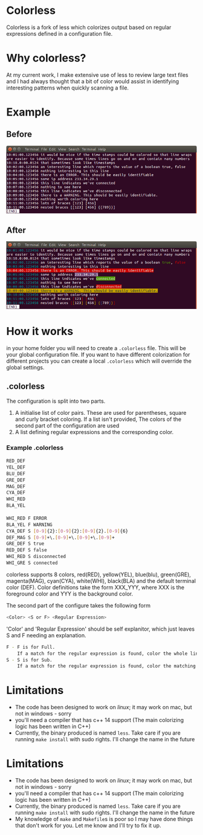 # Colorless

Colorless is a fork of less which colorizes output based on regular expressions defined in a configuration file.

# Why colorless?
At my current work, I make extensive use of less to review large text files and I had always thought that a bit of color would assist in identifying interesting patterns when quickly scanning a file.

# Example

## Before

![Before Example](https://github.com/asp22/colorless/blob/master/examples/images/before.png)

## After

![After Example](https://github.com/asp22/colorless/blob/master/examples/images/after.png)

# How it works
in your home folder you will need to create a ```.colorless``` file.  This will be your global configuration file. If you want to have different colorization for different projects you can create a local ```.colorless``` which will override the global settings.

## .colorless

The configuration is split into two parts. 
1. A initialise list of color pairs. These are used for parentheses, square and curly bracket coloring. If a list isn't provided, The colors of the second part of the configuration are used
2. A list defining regular expressions and the corresponding color.

### Example .colorless
```sh
RED_DEF
YEL_DEF
BLU_DEF
GRE_DEF
MAG_DEF
CYA_DEF
WHI_RED
BLA_YEL 

WHI_RED F ERROR
BLA_YEL F WARNING
CYA_DEF S [0-9]{2}:[0-9]{2}:[0-9]{2}.[0-9]{6}
DEF_MAG S [0-9]+\.[0-9]+\.[0-9]+\.[0-9]+
GRE_DEF S true
RED_DEF S false
WHI_RED S disconnected
WHI_GRE S connected
```

colorless supports 8 colors, red(RED), yellow(YEL), blue(blu), green(GRE), magenta(MAG), cyan(CYA), white(WHI), black(BLA) and the default terminal color (DEF). Color definitions take the form XXX_YYY, where XXX is the foreground color and YYY is the background color.

The second part of the configure takes the following form
``` sh
<Color> <S or F> <Regular Expression>
```
'Color' and 'Regular Expression' should be self explanitor, which just leaves S and F needing an explanation.

``` sh
F - F is for Full.
    If a match for the regular expression is found, color the whole line
S - S is for Sub.
    If a match for the regular expression is found, color the matching string only
```

# Limitations
- The code has been designed to work on *linux*; it may work on mac, but not in windows - sorry
- you'll need a compiler that has c++ 14 support (The main colorizing logic has been written in C++)
- Currently, the binary produced is named ```less```. Take care if you are running ```make install``` with sudo rights. I'll change the name in the future

# Limitations
- The code has been designed to work on *linux*; it may work on mac, but not in windows - sorry
- you'll need a compiler that has c++ 14 support (The main colorizing logic has been written in C++)
- Currently, the binary produced is named ```less```. Take care if you are running ```make install``` with sudo rights. I'll change the name in the future
- My knowledge of ```make``` and ```Makefile```s is poor so I may have done things that don't work for you. Let me know and I'll try to fix it up.
